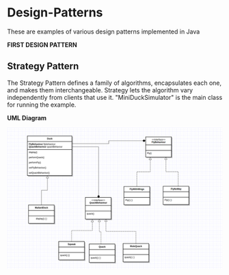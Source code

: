 # Design-Patterns
These are examples of various design patterns implemented in Java

<b>FIRST DESIGN PATTERN</b>


<h2>Strategy Pattern</h2>
The Strategy Pattern defines a family of algorithms, encapsulates each one, and makes them interchangeable. Strategy lets the algorithm vary independently from clients that use it. "MiniDuckSimulator" is the main class for running the example. 

<b>UML Diagram</b>

![Alt text](/1_Strategy_Pattern/StrategyPattern.png?raw=true "Strategy Pattern Java UML Diagram Example")

